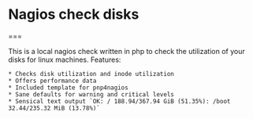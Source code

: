 # Nagios check disks
===

This is a local nagios check written in php to check the utilization of your disks for linux machines. Features:

	* Checks disk utilization and inode utilization
	* Offers performance data
	* Included template for pnp4nagios
	* Sane defaults for warning and critical levels
	* Sensical text output `OK: / 188.94/367.94 GiB (51.35%): /boot 32.44/235.32 MiB (13.78%)`
